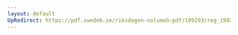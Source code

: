 ```yaml
---
layout: default
UpRedirect: https://pdf.swedeb.se/riksdagen-volumeG-pdf/199293/reg_199293/reg_199293_0492.pdf
---
```

